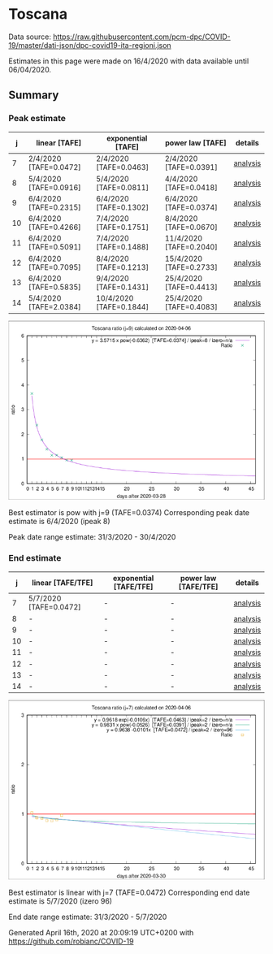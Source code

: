 # Toscana


Data source: https://raw.githubusercontent.com/pcm-dpc/COVID-19/master/dati-json/dpc-covid19-ita-regioni.json

Estimates in this page were made on 16/4/2020 with data available until 06/04/2020.


## Summary 

### Peak estimate 
|j|linear [TAFE]|exponential [TAFE]|power law [TAFE]|details|
|---|----|-----------|---------|-------|
|7|2/4/2020 [TAFE=0.0472]|2/4/2020 [TAFE=0.0463]|2/4/2020 [TAFE=0.0391]|[analysis](COVID-19_toscana_j7_2020-04-06.md)|
|8|5/4/2020 [TAFE=0.0916]|5/4/2020 [TAFE=0.0811]|4/4/2020 [TAFE=0.0418]|[analysis](COVID-19_toscana_j8_2020-04-06.md)|
|9|6/4/2020 [TAFE=0.2315]|6/4/2020 [TAFE=0.1302]|6/4/2020 [TAFE=0.0374]|[analysis](COVID-19_toscana_j9_2020-04-06.md)|
|10|6/4/2020 [TAFE=0.4266]|7/4/2020 [TAFE=0.1751]|8/4/2020 [TAFE=0.0670]|[analysis](COVID-19_toscana_j10_2020-04-06.md)|
|11|6/4/2020 [TAFE=0.5091]|7/4/2020 [TAFE=0.1488]|11/4/2020 [TAFE=0.2040]|[analysis](COVID-19_toscana_j11_2020-04-06.md)|
|12|6/4/2020 [TAFE=0.7095]|8/4/2020 [TAFE=0.1213]|15/4/2020 [TAFE=0.2733]|[analysis](COVID-19_toscana_j12_2020-04-06.md)|
|13|6/4/2020 [TAFE=0.5835]|9/4/2020 [TAFE=0.1431]|25/4/2020 [TAFE=0.4413]|[analysis](COVID-19_toscana_j13_2020-04-06.md)|
|14|5/4/2020 [TAFE=2.0384]|10/4/2020 [TAFE=0.1844]|25/4/2020 [TAFE=0.4083]|[analysis](COVID-19_toscana_j14_2020-04-06.md)|

![best peak estimate](COVID-19_toscana_j9_2020-04-06.png)

Best estimator is pow with j=9 (TAFE=0.0374)
Corresponding peak date estimate is 6/4/2020 (ipeak 8)


Peak date range estimate: 31/3/2020 - 30/4/2020

### End estimate 
|j|linear [TAFE/TFE]|exponential [TAFE/TFE]|power law [TAFE/TFE]|details|
|---|----|-----------|---------|-------|
|7|5/7/2020 [TAFE=0.0472]|-|-|[analysis](COVID-19_toscana_j7_2020-04-06.md)|
|8|-|-|-|[analysis](COVID-19_toscana_j8_2020-04-06.md)|
|9|-|-|-|[analysis](COVID-19_toscana_j9_2020-04-06.md)|
|10|-|-|-|[analysis](COVID-19_toscana_j10_2020-04-06.md)|
|11|-|-|-|[analysis](COVID-19_toscana_j11_2020-04-06.md)|
|12|-|-|-|[analysis](COVID-19_toscana_j12_2020-04-06.md)|
|13|-|-|-|[analysis](COVID-19_toscana_j13_2020-04-06.md)|
|14|-|-|-|[analysis](COVID-19_toscana_j14_2020-04-06.md)|

![best zero estimate](COVID-19_toscana_j7_2020-04-06.png)

Best estimator is linear with j=7 (TAFE=0.0472)
Corresponding end date estimate is 5/7/2020 (izero 96)


End date range estimate: 31/3/2020 - 5/7/2020

Generated April 16th, 2020 at 20:09:19 UTC+0200 with https://github.com/robianc/COVID-19
